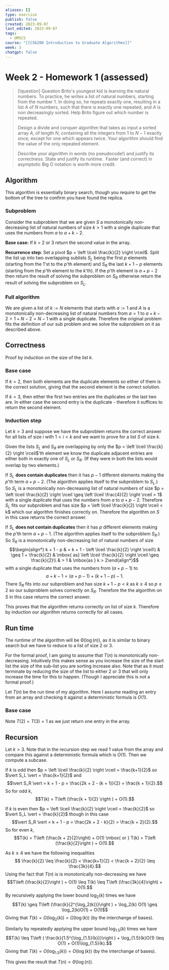 ```yaml
---
aliases: []
type: exercise
publish: false
created: 2023-09-07
last_edited: 2023-09-07
tags:
  - OMSCS
course: "[[CS6200 Introduction to Graduate Algorithms]]"
week: 3
chatgpt: false
---
```

# Week 2 - Homework 1 (assessed)

>[!question] Question 
>Brito's youngest kid is learning the natural numbers. To practice, he writes a list of natural numbers, starting from the number $1$. In doing so, he repeats exactly one, resulting in a list $A$ of $N$ numbers, such that there is exactly one repeated, and $A$ is non decreasingly sorted. Help Brito figure out which number is repeated.
> 
> Design a divide and conquer algorithm that takes as input a sorted array $A$, of length $N$, containing all the integers from $1$ to $N-1$ exactly once, except for one which appears twice. Your algorithm should find the value of the only repeated element.
>  
>  Describe your algorithm in words (no pseudocode!) and justify its correctness. State and justify its runtime.  Faster (and correct) in asymptotic Big O notation is worth more credit.

## Algorithm

This algorithm is essentially binary search, though you require to get the bottom of the tree to confirm you have found the replica.

### Subproblem 

Consider the subproblem that we are given $S$ a monotonically non-decreasing list of natural numbers of size $k > 1$ with a single duplicate that uses the numbers from $a$ to $a + k - 2$. 

**Base case:** If $k$ = 2 or 3 return the second value in the array.

**Recurrence step**: Set a pivot $p = \left \lceil \frac{k}{2} \right \rceil$. Split the list up into two overlapping sublists $S_L$ being the first $p$ elements (starting from the $1$'st to the $p$'th element) and $S_R$ the last $k + 1 - p$ elements (starting from the $p$'th element to the $k$'th). If the $p$'th element is $a + p - 2$ then return the result of solving the subproblem on $S_R$ otherwise return the result of solving the subproblem on $S_L$.

### Full algorithm

We are given a list of $k := N$ elements that starts with $a := 1$ and $A$ is a monotonically non-decreasing list of natural numbers from $a = 1$ to $a + k - 2 = 1 + N - 2 = N - 1$ with a single duplicate. Therefore the original problem fits the definition of our sub problem and we solve the subproblem on it as described above.

## Correctness

Proof by induction on the size of the list $k$.

### Base case

If $k = 2$, then both elements are the duplicate elements so either of them is the correct solution, giving that the second element is the correct solution.

If $k = 3$, then either the first two entries are the duplicates or the last two are. In either case the second entry is the duplicate - therefore it suffices to return the second element.

### Induction step
Let $k > 3$ and suppose we have the subproblem returns the correct answer for all lists of size $i$ with $1 < i < k$ and we want to prove for a list $S$ of size $k$.

Given the lists $S_L$ and $S_R$ are overlapping by only the $p = \left \lceil \frac{k}{2} \right \rceil$'th element we know the duplicate adjacent entries are either both in exactly one of $S_L$ or $S_R$. (If they were in both the lists would overlap by two elements.)

If $S_L$ **does contain duplicates** then it has $p-1$ different elements making the $p$'th term $a + p - 2$. (The algorithm applies itself to the subproblem to $S_L$.) So $S_L$ is a monotonically non-decreasing list of natural numbers of size $p = \left \lceil \frac{k}{2} \right \rceil \geq \left \lceil \frac{4}{2} \right \rceil > 1$ with a single duplicate that uses the numbers from $a$ to $a + p - 2$. Therefore $S_L$ fits our subproblem and has size $p = \left \lceil \frac{k}{2} \right \rceil < k$ which our algorithm finishes correctly on. Therefore the algorithm on $S$ in this case returns the correct answer.

If $S_L$ **does not contain duplicates** then it has $p$ different elements making the $p$'th term $a + p - 1$. (The algorithm applies itself to the subproblem $S_R$.) So $S_R$ is a monotonically non-decreasing list of natural numbers of size 
$$\begin{align*} k + 1 - p & = k + 1 - \left \lceil \frac{k}{2} \right \rceil\\ & \geq 1 + \frac{k}{2} & \mbox{ as} \left \lceil \frac{k}{2} \right \rceil \geq \frac{k}{2}\\ & > 1 & \mbox{as } k > 2\end{align*}$$with a single duplicate that uses the numbers from $(a + p - 1)$ to 
$$a + k - 1 = (a + p - 1) + (k + 1 - p) - 1.$$There $S_R$ fits into our subproblem and has size $k + 1 - p < k$ as $k \geq 4$ so $p \geq 2$ so our subproblem solves correctly on $S_R$. Therefore the the algorithm on $S$ in this case returns the correct answer.

This proves that the algorithm returns correctly on list of size $k$. Therefore by induction our algorithm returns correctly for all cases.

## Run time

The runtime of the algorithm will be $\Theta(\log(n))$, as it is similar to binary search but we have to reduce to a list of size $2$ or $3$. 

For the formal proof, I am going to assume that $T(n)$ is monotonically non-decreasing. Intuitively this makes sense as you increase the size of the start list the size of the sub-list you are sorting increase also. Note that as it must terminate by reducing the size of the list to either 2 or 3 that will only increase the time for this to happen. (Though I appreciate this is not a formal proof.)

Let $T(n)$ be the run time of my algorithm. Here I assume reading an entry from an array and checking it against a deterministic formula is $O(1)$.

### Base case

Note $T(2) = T(3) = 1$ as we just return one entry in the array. 

## Recursion

Let $k > 3$. Note that in the recursion step we read 1 value from the array and compare this against a deterministic formula which is $O(1)$. Then we compute a subcase. 

If $k$ is odd then $p = \left \lceil \frac{k}{2} \right \rceil = \frac{k+1}{2}$ so $\vert S_L \vert = \frac{k+1}{2}$ and 
$$\vert S_R \vert = k + 1 - p = \frac{2k + 2 - (k + 1)}{2} = \frac{k + 1}{2}.$$So for odd $k$,
$$T(k) = T\left (\frac{k + 1}{2} \right ) + O(1).$$

If $k$ is even then $p = \left \lceil \frac{k}{2} \right \rceil = \frac{k}{2}$ so $\vert S_L \vert = \frac{k}{2}$ though in this case 
$$\vert S_R \vert = k + 1 - p = \frac{2k + 2 - k}{2} = \frac{k + 2}{2}.$$
So for even $k$,
$$T(k) = T\left (\frac{k + 2}{2}\right) + O(1) \mbox{ or } T(k) = T\left (\frac{k}{2}\right ) + O(1).$$

As $k \geq 4$ we have the following inequalities
$$ \frac{k}{2} \leq \frac{k}{2} < \frac{k+1}{2} < \frac{k + 2}{2} \leq \frac{3k}{4}.$$
Using the fact that $T(n)$ is is monotonically non-decreasing we have
$$T\left (\frac{k}{2}\right ) + O(1) \leq T(k) \leq T\left (\frac{3k}{4}\right) + O(1).$$
By recursively applying the lower bound $\log_2(k)$ times we have
$$T(k) \geq T\left (\frac{k}{2^{\log_2(k)}}\right ) + \log_2(k) O(1) \geq \log_2(k)O(1) + O(1)$$
Giving that $T(k) = \Omega(\log_2(k)) = \Omega(\log(k))$ (by the interchange of bases).

Similarly by repeatedly applying the upper bound $\log_{1.5}(k)$ times we have
$$T(k) \leq T\left ( \frac{k}{1.5^{\log_{1.5}(k)}}\right ) + \log_{1.5}(k)O(1) \leq O(1) + O(1)\log_{1.5}(k).$$Giving that $T(k) = O(\log_{1.5}(k)) = O(\log(k))$ (by the interchange of bases).

This gives the result that $T(n) = \Theta(\log(n))$.